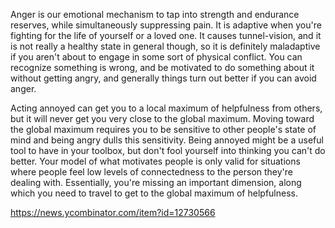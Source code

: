
Anger is our emotional mechanism to tap into strength and endurance reserves, while simultaneously suppressing pain. It is adaptive when you're fighting for the life of yourself or a loved one. It causes tunnel-vision, and it is not really a healthy state in general though, so it is definitely maladaptive if you aren't about to engage in some sort of physical conflict. You can recognize something is wrong, and be motivated to do something about it without getting angry, and generally things turn out better if you can avoid anger.

Acting annoyed can get you to a local maximum of helpfulness from others, but it will never get you very close to the global maximum. Moving toward the global maximum requires you to be sensitive to other people's state of mind and being angry dulls this sensitivity. Being annoyed might be a useful tool to have in your toolbox, but don't fool yourself into thinking you can't do better.
Your model of what motivates people is only valid for situations where people feel low levels of connectedness to the person they're dealing with. Essentially, you're missing an important dimension, along which you need to travel to get to the global maximum of helpfulness.

https://news.ycombinator.com/item?id=12730566
